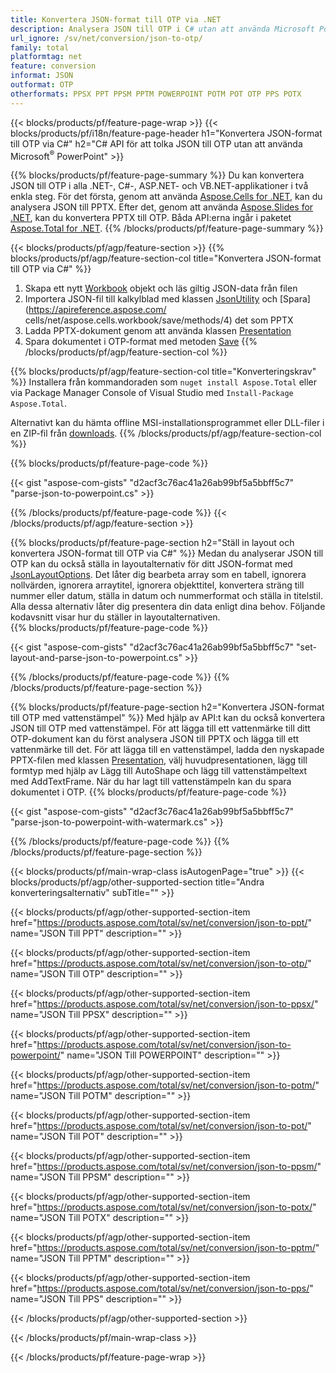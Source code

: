 ```yaml
---
title: Konvertera JSON-format till OTP via .NET
description: Analysera JSON till OTP i C# utan att använda Microsoft PowerPoint
url_ignore: /sv/net/conversion/json-to-otp/
family: total
platformtag: net
feature: conversion
informat: JSON
outformat: OTP
otherformats: PPSX PPT PPSM PPTM POWERPOINT POTM POT OTP PPS POTX
---
```

{{< blocks/products/pf/feature-page-wrap >}}
{{< blocks/products/pf/i18n/feature-page-header h1="Konvertera JSON-format till OTP via C#" h2="C# API för att tolka JSON till OTP utan att använda Microsoft<sup>&reg;</sup> PowerPoint" >}}

{{% blocks/products/pf/feature-page-summary %}}
Du kan konvertera JSON till OTP i alla .NET-, C#-, ASP.NET- och VB.NET-applikationer i två enkla steg. För det första, genom att använda [Aspose.Cells for .NET](https://products.aspose.com/cells/net/), kan du analysera JSON till PPTX. Efter det, genom att använda [Aspose.Slides for .NET](https://products.aspose.com/slides/net/), kan du konvertera PPTX till OTP. Båda API:erna ingår i paketet [Aspose.Total for .NET](https://products.aspose.com/total/net/).
{{% /blocks/products/pf/feature-page-summary  %}}

{{< blocks/products/pf/agp/feature-section >}}
{{% blocks/products/pf/agp/feature-section-col title="Konvertera JSON-format till OTP via C#" %}}
1. Skapa ett nytt [Workbook](https://apireference.aspose.com/cells/net/aspose.cells/workbook) objekt och läs giltig JSON-data från filen
2. Importera JSON-fil till kalkylblad med klassen [JsonUtility](https://apireference.aspose.com/cells/net/aspose.cells.utility/jsonutility) och [Spara](https://apireference.aspose.com/ cells/net/aspose.cells.workbook/save/methods/4) det som PPTX
3. Ladda PPTX-dokument genom att använda klassen [Presentation](https://apireference.aspose.com/slides/net/aspose.slides/presentation)
4. Spara dokumentet i OTP-format med metoden [Save](https://apireference.aspose.com/slides/net/aspose.slides.presentation/save/methods/5)
{{% /blocks/products/pf/agp/feature-section-col %}}

{{% blocks/products/pf/agp/feature-section-col title="Konverteringskrav" %}}
Installera från kommandoraden som ```nuget install Aspose.Total``` eller via Package Manager Console of Visual Studio med ```Install-Package Aspose.Total```.

Alternativt kan du hämta offline MSI-installationsprogrammet eller DLL-filer i en ZIP-fil från [downloads](https://downloads.aspose.com/total/net).
{{% /blocks/products/pf/agp/feature-section-col %}}

{{% blocks/products/pf/feature-page-code %}}

{{< gist "aspose-com-gists" "d2acf3c76ac41a26ab99bf5a5bbff5c7" "parse-json-to-powerpoint.cs" >}}


{{% /blocks/products/pf/feature-page-code %}}
{{< /blocks/products/pf/agp/feature-section >}}

{{% blocks/products/pf/feature-page-section  h2="Ställ in layout och konvertera JSON-format till OTP via C#" %}}
Medan du analyserar JSON till OTP kan du också ställa in layoutalternativ för ditt JSON-format med [JsonLayoutOptions](https://apireference.aspose.com/cells/net/aspose.cells.utility/jsonlayoutoptions). Det låter dig bearbeta array som en tabell, ignorera nollvärden, ignorera arraytitel, ignorera objekttitel, konvertera sträng till nummer eller datum, ställa in datum och nummerformat och ställa in titelstil. Alla dessa alternativ låter dig presentera din data enligt dina behov. Följande kodavsnitt visar hur du ställer in layoutalternativen.  
{{% blocks/products/pf/feature-page-code %}}

{{< gist "aspose-com-gists" "d2acf3c76ac41a26ab99bf5a5bbff5c7" "set-layout-and-parse-json-to-powerpoint.cs" >}}

{{% /blocks/products/pf/feature-page-code  %}}
{{% /blocks/products/pf/feature-page-section %}}

{{% blocks/products/pf/feature-page-section  h2="Konvertera JSON-format till OTP med vattenstämpel" %}}
Med hjälp av API:t kan du också konvertera JSON till OTP med vattenstämpel. För att lägga till ett vattenmärke till ditt OTP-dokument kan du först analysera JSON till PPTX och lägga till ett vattenmärke till det. För att lägga till en vattenstämpel, ladda den nyskapade PPTX-filen med klassen [Presentation](https://apireference.aspose.com/slides/net/aspose.slides/presentation), välj huvudpresentationen, lägg till formtyp med hjälp av Lägg till AutoShape och lägg till vattenstämpeltext med AddTextFrame. När du har lagt till vattenstämpeln kan du spara dokumentet i OTP. 
{{% blocks/products/pf/feature-page-code %}}

{{< gist "aspose-com-gists" "d2acf3c76ac41a26ab99bf5a5bbff5c7" "parse-json-to-powerpoint-with-watermark.cs" >}}

{{% /blocks/products/pf/feature-page-code  %}}
{{% /blocks/products/pf/feature-page-section %}}

{{< blocks/products/pf/main-wrap-class isAutogenPage="true" >}}
{{< blocks/products/pf/agp/other-supported-section title="Andra konverteringsalternativ" subTitle="" >}}

{{< blocks/products/pf/agp/other-supported-section-item href="https://products.aspose.com/total/sv/net/conversion/json-to-ppt/" name="JSON Till PPT" description="" >}}

{{< blocks/products/pf/agp/other-supported-section-item href="https://products.aspose.com/total/sv/net/conversion/json-to-otp/" name="JSON Till OTP" description="" >}}

{{< blocks/products/pf/agp/other-supported-section-item href="https://products.aspose.com/total/sv/net/conversion/json-to-ppsx/" name="JSON Till PPSX" description="" >}}

{{< blocks/products/pf/agp/other-supported-section-item href="https://products.aspose.com/total/sv/net/conversion/json-to-powerpoint/" name="JSON Till POWERPOINT" description="" >}}

{{< blocks/products/pf/agp/other-supported-section-item href="https://products.aspose.com/total/sv/net/conversion/json-to-potm/" name="JSON Till POTM" description="" >}}

{{< blocks/products/pf/agp/other-supported-section-item href="https://products.aspose.com/total/sv/net/conversion/json-to-pot/" name="JSON Till POT" description="" >}}

{{< blocks/products/pf/agp/other-supported-section-item href="https://products.aspose.com/total/sv/net/conversion/json-to-ppsm/" name="JSON Till PPSM" description="" >}}

{{< blocks/products/pf/agp/other-supported-section-item href="https://products.aspose.com/total/sv/net/conversion/json-to-potx/" name="JSON Till POTX" description="" >}}

{{< blocks/products/pf/agp/other-supported-section-item href="https://products.aspose.com/total/sv/net/conversion/json-to-pptm/" name="JSON Till PPTM" description="" >}}

{{< blocks/products/pf/agp/other-supported-section-item href="https://products.aspose.com/total/sv/net/conversion/json-to-pps/" name="JSON Till PPS" description="" >}}



{{< /blocks/products/pf/agp/other-supported-section >}}

{{< /blocks/products/pf/main-wrap-class >}}

{{< /blocks/products/pf/feature-page-wrap >}}